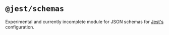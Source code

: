 # `@jest/schemas`

Experimental and currently incomplete module for JSON schemas for [Jest's](https://jestjs.io/) configuration.

